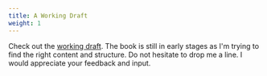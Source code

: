 ```yaml
---
title: A Working Draft
weight: 1
---
```

Check out the [working draft](https://hornclass.info). The book is still in early stages as I'm trying to find the right content and structure. Do not hesitate to drop me a line. I would appreciate your feedback and input.
